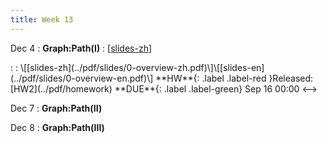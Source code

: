 ```yaml
---
title: Week 13
---
```


Dec 4
: **Graph:Path(I)**
  :  \[[slides-zh](https://basics.sjtu.edu.cn/~yangqizhe/pdf/dm2023w/slides/DMLec10-handout-zh.pdf)\]
<!-->:  :  \[[slides-zh](../pdf/slides/0-overview-zh.pdf)\]\[[slides-en](../pdf/slides/0-overview-en.pdf)\]
  **HW**{: .label .label-red }Released: [HW2](../pdf/homework)  **DUE**{: .label .label-green} Sep 16  00:00
<-->

Dec 7
: **Graph:Path(II)**

Dec 8
: **Graph:Path(III)**
 


  

